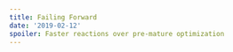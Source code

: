 ```yaml
---
title: Failing Forward
date: '2019-02-12'
spoiler: Faster reactions over pre-mature optimization
---
```

